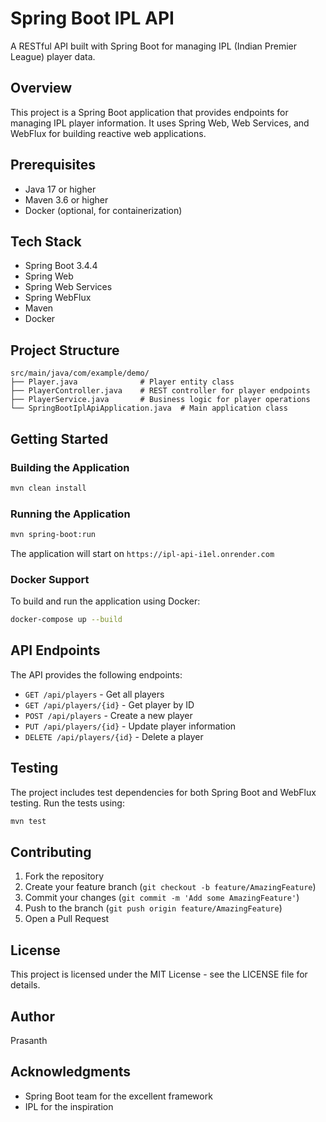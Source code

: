 # Spring Boot IPL API

A RESTful API built with Spring Boot for managing IPL (Indian Premier League) player data.

## Overview

This project is a Spring Boot application that provides endpoints for managing IPL player information. It uses Spring Web, Web Services, and WebFlux for building reactive web applications.

## Prerequisites

- Java 17 or higher
- Maven 3.6 or higher
- Docker (optional, for containerization)

## Tech Stack

- Spring Boot 3.4.4
- Spring Web
- Spring Web Services
- Spring WebFlux
- Maven
- Docker

## Project Structure

```
src/main/java/com/example/demo/
├── Player.java              # Player entity class
├── PlayerController.java    # REST controller for player endpoints
├── PlayerService.java       # Business logic for player operations
└── SpringBootIplApiApplication.java  # Main application class
```

## Getting Started

### Building the Application

```bash
mvn clean install
```

### Running the Application

```bash
mvn spring-boot:run
```

The application will start on `https://ipl-api-i1el.onrender.com`

### Docker Support

To build and run the application using Docker:

```bash
docker-compose up --build
```

## API Endpoints

The API provides the following endpoints:

- `GET /api/players` - Get all players
- `GET /api/players/{id}` - Get player by ID
- `POST /api/players` - Create a new player
- `PUT /api/players/{id}` - Update player information
- `DELETE /api/players/{id}` - Delete a player

## Testing

The project includes test dependencies for both Spring Boot and WebFlux testing. Run the tests using:

```bash
mvn test
```

## Contributing

1. Fork the repository
2. Create your feature branch (`git checkout -b feature/AmazingFeature`)
3. Commit your changes (`git commit -m 'Add some AmazingFeature'`)
4. Push to the branch (`git push origin feature/AmazingFeature`)
5. Open a Pull Request

## License

This project is licensed under the MIT License - see the LICENSE file for details.

## Author

Prasanth

## Acknowledgments

- Spring Boot team for the excellent framework
- IPL for the inspiration 
